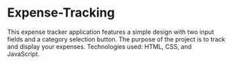 # Expense-Tracking
This expense tracker application features a simple design with two input fields and a category selection button. The purpose of the project is to track and display your expenses.  Technologies used: HTML, CSS, and JavaScript.

